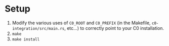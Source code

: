 # Setup

1. Modify the various uses of `C0_ROOT` and `C0_PREFIX` 
   (in the Makefile, `c0-integration/src/main.rs`, etc...)
   to correctly point to your C0 installation.
2. `make`
3. `make install`

